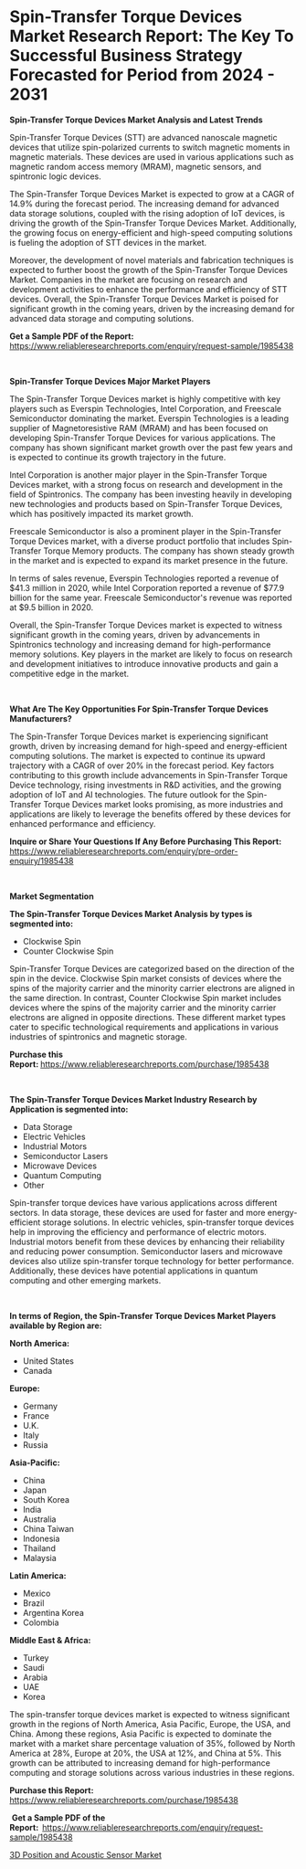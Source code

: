 <p><h1>Spin-Transfer Torque Devices Market Research Report: The Key To Successful Business Strategy Forecasted for Period from 2024 - 2031</h1></p><p><strong>Spin-Transfer Torque Devices Market Analysis and Latest Trends</strong></p>
<p><p>Spin-Transfer Torque Devices (STT) are advanced nanoscale magnetic devices that utilize spin-polarized currents to switch magnetic moments in magnetic materials. These devices are used in various applications such as magnetic random access memory (MRAM), magnetic sensors, and spintronic logic devices.</p><p>The Spin-Transfer Torque Devices Market is expected to grow at a CAGR of 14.9% during the forecast period. The increasing demand for advanced data storage solutions, coupled with the rising adoption of IoT devices, is driving the growth of the Spin-Transfer Torque Devices Market. Additionally, the growing focus on energy-efficient and high-speed computing solutions is fueling the adoption of STT devices in the market.</p><p>Moreover, the development of novel materials and fabrication techniques is expected to further boost the growth of the Spin-Transfer Torque Devices Market. Companies in the market are focusing on research and development activities to enhance the performance and efficiency of STT devices. Overall, the Spin-Transfer Torque Devices Market is poised for significant growth in the coming years, driven by the increasing demand for advanced data storage and computing solutions.</p></p>
<p><strong>Get a Sample PDF of the Report:&nbsp;</strong> <a href="https://www.reliableresearchreports.com/enquiry/request-sample/1985438">https://www.reliableresearchreports.com/enquiry/request-sample/1985438</a></p>
<p>&nbsp;</p>
<p><strong>Spin-Transfer Torque Devices Major Market Players</strong></p>
<p><p>The Spin-Transfer Torque Devices market is highly competitive with key players such as Everspin Technologies, Intel Corporation, and Freescale Semiconductor dominating the market. Everspin Technologies is a leading supplier of Magnetoresistive RAM (MRAM) and has been focused on developing Spin-Transfer Torque Devices for various applications. The company has shown significant market growth over the past few years and is expected to continue its growth trajectory in the future.</p><p>Intel Corporation is another major player in the Spin-Transfer Torque Devices market, with a strong focus on research and development in the field of Spintronics. The company has been investing heavily in developing new technologies and products based on Spin-Transfer Torque Devices, which has positively impacted its market growth.</p><p>Freescale Semiconductor is also a prominent player in the Spin-Transfer Torque Devices market, with a diverse product portfolio that includes Spin-Transfer Torque Memory products. The company has shown steady growth in the market and is expected to expand its market presence in the future.</p><p>In terms of sales revenue, Everspin Technologies reported a revenue of $41.3 million in 2020, while Intel Corporation reported a revenue of $77.9 billion for the same year. Freescale Semiconductor's revenue was reported at $9.5 billion in 2020.</p><p>Overall, the Spin-Transfer Torque Devices market is expected to witness significant growth in the coming years, driven by advancements in Spintronics technology and increasing demand for high-performance memory solutions. Key players in the market are likely to focus on research and development initiatives to introduce innovative products and gain a competitive edge in the market.</p></p>
<p>&nbsp;</p>
<p><strong>What Are The Key Opportunities For Spin-Transfer Torque Devices Manufacturers?</strong></p>
<p><p>The Spin-Transfer Torque Devices market is experiencing significant growth, driven by increasing demand for high-speed and energy-efficient computing solutions. The market is expected to continue its upward trajectory with a CAGR of over 20% in the forecast period. Key factors contributing to this growth include advancements in Spin-Transfer Torque Device technology, rising investments in R&D activities, and the growing adoption of IoT and AI technologies. The future outlook for the Spin-Transfer Torque Devices market looks promising, as more industries and applications are likely to leverage the benefits offered by these devices for enhanced performance and efficiency.</p></p>
<p><strong>Inquire or Share Your Questions If Any Before Purchasing This Report:</strong> <a href="https://www.reliableresearchreports.com/enquiry/pre-order-enquiry/1985438">https://www.reliableresearchreports.com/enquiry/pre-order-enquiry/1985438</a></p>
<p>&nbsp;</p>
<p><strong>Market Segmentation</strong></p>
<p><strong>The Spin-Transfer Torque Devices Market Analysis by types is segmented into:</strong></p>
<p><ul><li>Clockwise Spin</li><li>Counter Clockwise Spin</li></ul></p>
<p><p>Spin-Transfer Torque Devices are categorized based on the direction of the spin in the device. Clockwise Spin market consists of devices where the spins of the majority carrier and the minority carrier electrons are aligned in the same direction. In contrast, Counter Clockwise Spin market includes devices where the spins of the majority carrier and the minority carrier electrons are aligned in opposite directions. These different market types cater to specific technological requirements and applications in various industries of spintronics and magnetic storage.</p></p>
<p><strong>Purchase this Report:&nbsp;</strong><a href="https://www.reliableresearchreports.com/purchase/1985438">https://www.reliableresearchreports.com/purchase/1985438</a></p>
<p>&nbsp;</p>
<p><strong>The Spin-Transfer Torque Devices Market Industry Research by Application is segmented into:</strong></p>
<p><ul><li>Data Storage</li><li>Electric Vehicles</li><li>Industrial Motors</li><li>Semiconductor Lasers</li><li>Microwave Devices</li><li>Quantum Computing</li><li>Other</li></ul></p>
<p><p>Spin-transfer torque devices have various applications across different sectors. In data storage, these devices are used for faster and more energy-efficient storage solutions. In electric vehicles, spin-transfer torque devices help in improving the efficiency and performance of electric motors. Industrial motors benefit from these devices by enhancing their reliability and reducing power consumption. Semiconductor lasers and microwave devices also utilize spin-transfer torque technology for better performance. Additionally, these devices have potential applications in quantum computing and other emerging markets.</p></p>
<p>&nbsp;</p>
<p><strong>In terms of Region, the Spin-Transfer Torque Devices Market Players available by Region are:</strong></p>
<p>
    <p> <strong> North America: </strong>
        <ul>
            <li>United States</li>
            <li>Canada</li>
        </ul>
        </p> 
    <p> <strong> Europe: </strong>
        <ul>
            <li>Germany</li>
            <li>France</li>
            <li>U.K.</li>
            <li>Italy</li>
            <li>Russia</li>
        </ul>
        </p> 
    <p> <strong> Asia-Pacific: </strong>
        <ul>
            <li>China</li>
            <li>Japan</li>
            <li>South Korea</li>
            <li>India</li>
            <li>Australia</li>
            <li>China Taiwan</li>
            <li>Indonesia</li>
            <li>Thailand</li>
            <li>Malaysia</li>
        </ul>
        </p> 
    <p> <strong> Latin America: </strong>
        <ul>
            <li>Mexico</li>
            <li>Brazil</li>
            <li>Argentina Korea</li>
            <li>Colombia</li>
        </ul>
        </p> 
    <p> <strong> Middle East & Africa: </strong>
        <ul>
            <li>Turkey</li>
            <li>Saudi</li>
            <li>Arabia</li>
            <li>UAE</li>
            <li>Korea</li>
        </ul>
    </p>
    </p>
<p><p>The spin-transfer torque devices market is expected to witness significant growth in the regions of North America, Asia Pacific, Europe, the USA, and China. Among these regions, Asia Pacific is expected to dominate the market with a market share percentage valuation of 35%, followed by North America at 28%, Europe at 20%, the USA at 12%, and China at 5%. This growth can be attributed to increasing demand for high-performance computing and storage solutions across various industries in these regions.</p></p>
<p><strong>Purchase this Report: </strong><a href="https://www.reliableresearchreports.com/purchase/1985438">https://www.reliableresearchreports.com/purchase/1985438</a></p>
<p>&nbsp;<strong>Get a Sample PDF of the Report:&nbsp;&nbsp;</strong><a href="https://www.reliableresearchreports.com/enquiry/request-sample/1985438">https://www.reliableresearchreports.com/enquiry/request-sample/1985438</a></p>
<p><strong></strong></p>
<p><p><a href="https://github.com/WillieWoodard/Market-Research-Report-List-4/blob/main/3d-position-and-acoustic-sensor-market.md">3D Position and Acoustic Sensor Market</a></p></p>